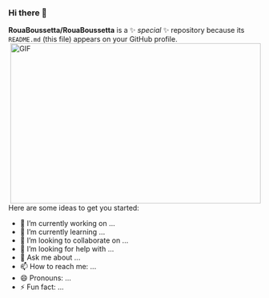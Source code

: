 ### Hi there 👋


**RouaBoussetta/RouaBoussetta** is a ✨ _special_ ✨ repository because its `README.md` (this file) appears on your GitHub profile.
 <img align="right" alt="GIF" src="https://github.com/RouaBoussetta/RouaBoussetta/sarah-working-on-computer.gif?raw=true" width="500" height="320" />

Here are some ideas to get you started:

- 🔭 I’m currently working on ...
- 🌱 I’m currently learning ...
- 👯 I’m looking to collaborate on ...
- 🤔 I’m looking for help with ...
- 💬 Ask me about ...
- 📫 How to reach me: ...
- 😄 Pronouns: ...
- ⚡ Fun fact: ...

